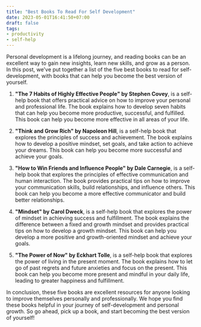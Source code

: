 ```yaml
---
title: "Best Books To Read For Self Development"
date: 2023-05-01T16:41:50+07:00
draft: false
tags: 
- productivity
- self-help
---
```


Personal development is a lifelong journey, and reading books can be an excellent way to gain new insights, learn new skills, and grow as a person. In this post, we've put together a list of the five best books to read for self-development, with books that can help you become the best version of yourself.

1. **"The 7 Habits of Highly Effective People" by Stephen Covey**, is a self-help book that offers practical advice on how to improve your personal and professional life. The book explains how to develop seven habits that can help you become more productive, successful, and fulfilled. This book can help you become more effective in all areas of your life.

2. **"Think and Grow Rich" by Napoleon Hill**, is a self-help book that explores the principles of success and achievement. The book explains how to develop a positive mindset, set goals, and take action to achieve your dreams. This book can help you become more successful and achieve your goals.

3. **"How to Win Friends and Influence People" by Dale Carnegie**, is a self-help book that explores the principles of effective communication and human interaction. The book provides practical tips on how to improve your communication skills, build relationships, and influence others. This book can help you become a more effective communicator and build better relationships.

4. **"Mindset" by Carol Dweck**, is a self-help book that explores the power of mindset in achieving success and fulfillment. The book explains the difference between a fixed and growth mindset and provides practical tips on how to develop a growth mindset. This book can help you develop a more positive and growth-oriented mindset and achieve your goals.

5. **"The Power of Now" by Eckhart Tolle**, is a self-help book that explores the power of living in the present moment. The book explains how to let go of past regrets and future anxieties and focus on the present. This book can help you become more present and mindful in your daily life, leading to greater happiness and fulfillment.

In conclusion, these five books are excellent resources for anyone looking to improve themselves personally and professionally. We hope you find these books helpful in your journey of self-development and personal growth. So go ahead, pick up a book, and start becoming the best version of yourself!
